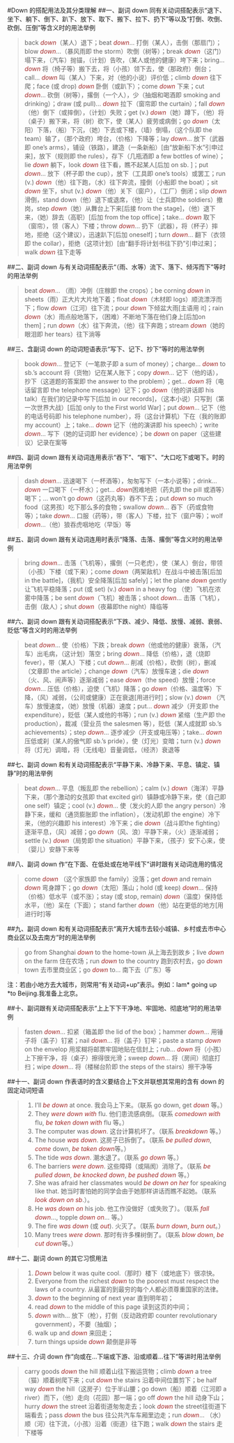 #Down 的搭配用法及其分类理解
##一、副词 down 同有关动词搭配表示“退下、坐下、躺下、倒下、趴下、放下、取下、搬下、拉下、扔下”等以及“打倒、吹倒、砍倒、压倒”等含义时的用法举例
>back *down*（某人）退下；beat *down*… 打倒（某人），击倒（那扇门）；blow *down*…（暴风雨即 the storm）吹倒（树等）；break *down*（这门）塌下来，（汽车）抛锚，（计划）告吹，（某人或他的健康）垮下来；bring… *down* 将（椅子等）搬下去，将（小孩）领下去，使（那政府）倒台；call… *down* 叫（某人）下来，对（他的小说）评价低；climb *down* 往下爬；face (或 drop) *down* 卧倒（或趴下）；come *down* 下来；cut *down*… 砍倒（树等），撂倒（一个人），少（抽烟和喝酒即 smoking and  drinking）；draw (或 pull)… *down* 拉下（窗帘即 the curtain）；fall *down*（他）倒下（或摔倒），（计划）失败；get (v.) *down*（她）蹲下，（他）将（桌子）搬下来，将（树）砍下，使（某人）疲劳或病倒；go *down*（太阳）下落，（船）下沉，（她）下去或下楼，（墙）倒塌，（这个队即 the team）输了，（那个政府）垮台，（价格）下降等；lay *down*… 放下（武器即 one’s arms），铺设（铁路），建造（一条新船）[由“放新船下水”引申过来]，放下（规则即 the rules），存下（几瓶酒即 a few bottles of wine）；lie *down* 躺下，look *down* 往下看，瞧不起某人[后加 on sb. ]；put *down*… 放下（杯子即 the cup），放下（工具即 one’s tools）或罢工；run (v.) *down*（他）往下跑，（水）往下奔流，撞倒（小船即 the boat）；sit *down* 坐下，shut (v.) *down*（他）关下（窗户），（工厂）倒闭；slip *down* 滑倒，stand down（他）退下或退席，（他）让（士兵即the soldiers）撤岗，step *down*（她）从舞台上下来[后接 from the stage]，（他）退下来，（她）辞去（高职）[后加 from the  top office]；take… *down* 取下（窗帘），领（客人）下楼；throw *down*… 扔下（武器），将（杯子）摔地，拒绝（这个建议），迅速趴下[后加 oneself]；turn *down*… 翻下（衣领即 the collar），拒绝（这项计划）[由“翻手将计划书往下扔”引申过来]；walk *down* 往下走等

##二、副词 down 与有关动词搭配表示“（雨、水等）流下、落下、倾泻而下”等时的用法举例
>beat *down*… （雨）冲倒（庄稼即 the crops）；be corning *down* in sheets（雨）正大片大片地下着；float *down*（木材即 logs）顺流漂浮而下；flow *down*（江河）往下流；pour *down* 下倾盆大雨[主语用 it]；rain *down*（水）雨点般地落下，（困难）不断地下落在他们身上[后加on them]；run *down*（水）往下奔流，（他）往下奔跑；stream *down*（她的眼泪即 her tears）往下淌等

##三、含副词 down 的动词短语表示“写下、记下、抄下”等时的用法举例
>book *down*… 登记下（一笔款子即 a sum of money）；charge… *down* to sb.’s account 将（货物）记在某人账下；copy *down*… 记下（他的话），抄下（这道题的答案即 the answer to the problem）；get… *down* 将（电话留言即 the telephone message）记下；go *down*（他的讲话即 his talk）在我们的记录中写下[后加 in our records]，（这本小说）只写到（第一次世界大战）[后加 only to the First world War]；put *down*… 记下（他的电话号码即 his telephone number），将（这台计算机）下在（我的账即 my account）上；take… *down* 记下（他的演讲即 his speech）；write *down*… 写下（她的证词即 her evidence）；be *down* on paper（这些建议）记录在案等

##四、副词 down 跟有关动词连用表示“吞下”、“咽下”、“大口吃下或喝下。时的用法举例
>dash *down*… 迅速喝下（一杯酒等），匆匆写下（一本小说等）；drink… *down* 一口喝下（一杯水）；get… *down*困难地把（药丸即 the pill 或酒等）喝下；… won't go *down*（这药丸等）吞不下去；put *down* so much food（这男孩）吃下那么多的食物；swallow *down*… 吞下（药或食物等）；take *down*… 口服（药等），带（客人）下楼，拉下（窗户等）；wolf *down*…（他）狼吞虎咽地吃（早饭）等

##五、副词 down 跟有关动词连用时表示“降落、击落、撂倒”等含义时的用法举例
>bring *down*… 击落（飞机等），撂倒（一只老虎），使（某人）倒台，带领（小孩）下楼（或下来）；come *down*（两架敌机）在战斗中被击落[后加 in the battle]，（我机）安全降落[后加 safely]；let the plane *down* gently 让飞机平稳降落；put (或 set) (v.) *down* in a heavy fog （使）飞机在浓雾中降落；be sent *down*（飞机）被击落；shoot *down*… 击落（飞机），击倒（敌人）；shut *down*（夜幕即the night）降临等

##六、副词 down 跟有关动词搭配表示“下跌、减少、降低、放慢、减弱、衰弱、贬低”等含义时的用法举例
>beat *down*… 使（价格）下跌；break *down*（他或他的健康）衰落，（汽车）出毛病，（这计划）落空；bring *down*… 降低（价格），退（烧即 fever），带（某人）下楼；cut *down*… 削减（价格），砍倒（树），删减（文章即 the article）；change *down*（汽车）放慢车速；die *down*（火、风、闹声等）逐渐减弱；ease *down*（the speed）放慢；force *down*… 压低（价格），迫使（飞机）降落；go *down*（价格、温度等）下降，（风）减弱，（公司或健康）正在衰退[用进行时]；slow (v.) *down* （汽车）放慢速度，（她）放慢（机器）速度；put… *down* 减少（开支即 the expenditure），贬低（某人或他的书等）；run (v.) *down* 紧缩（生产即 the production），裁减（营业员 the salesmen 等），贬低（某人成就即 sb.’s achievements）；step *down*… 逐步减少（开支或电压等）；take… *down* 压低或刹（某人的傲气即 sb.’s pride），使（灯光）变暗；turn (v.) *down* 将（灯光）调暗，将（无线电）音量调低，（经济）衰退等

##七、副词 down 和有关动词搭配表示“平静下来、冷静下来、平息、镇定、镇静”时的用法举例
>beat *down*… 平息（叛乱即 the rebellion）；calm (v.) *down*（海洋）平静下来，（那个激动的女孩即 that excited girl）镇静或冷静下来，使（自己即 one self）镇定；cool (v.) *down*… 使（发火的人即 the angry person）冷静下来，缓和（通货膨胀即 the inflation），（发动机即 the engine）冷下来，（他的兴趣即 his interest）冷下来；die *down*（战斗即the fighting）逐渐平息，（风）减弱；go *down*（风、浪）平静下来，（火）逐渐减弱；settle (v.) *down*（局势即 the situation）平静下来，（孩子）安下心来，使（婴儿）安静下来等

##八、副词 down 作“在下面、在低处或在地平线下”讲时跟有关动词连用的情况
>come *down* （这个家族即 the family）没落；get *down* and remain *down* 弯身蹲下；go *down*（太阳）落山；hold (或 keep) *down*… 保持（价格）低水平（或不涨）；stay (或 stop, remain) *down*（温度）保持低水平，（他）呆在（下面）； stand farther *down*（他）站在更低的地方[用进行时]等

##九、副词 down 和有关动词搭配表示“离开大城市去较小城镇、乡村或去市中心商业区以及去南方”时的用法举例
>go from Shanghai *down* to the home-town 从上海去到故乡；live *down* on the farm 住在农场；run *down* to the country 跑到农村去，go *down* town 去市里商业区；go *down* to… 南下去（广东）等

注：若由小地方去大城市，则常用“有关动词+up”表示。例如：Iam* going up *to Beijing.我准备上北京。

##十、副词跟有关动词搭配表示“上上下下干净地、牢固地、彻底地”时的用法举例
>fasten *down*… 扣紧（箱盖即 the lid of the box）；hammer *down*… 用锤子将（盖子）钉紧；nail *down*… 将（盖子）钉牢；paste a stamp *down* on the envelop 用浆糊将邮票牢固地贴在信封上；rub… *down* 将（小孩）上下擦干净，将（桌子）擦得很光滑；sweep *down*… 将（房间）彻底打扫；wipe *down*… 将（楼梯台阶即 the steps of the stairs）擦干净等

##十一、副词 down 作表语时的含义要结合上下文并联想其常用的含有 down 的固定动词短语
>1. I’ll *be down* at once. 我会马上下来。（联系 go down, get *down* 等。）
>2. They *were* *down with* flu. 他们患流感病倒。（联系 *comedown* *with* flu, *be taken down with* flu 等。）
>3. The computer was *down*. 这台计算机坏了。（联系 *breakdown* 等。）
>4. The house *was down*. 这房子已拆倒了。（联系 *be pulled down*, *come* down, *be taken down*等。）
>5. The tide *was down*. 潮水退了。（联系 *go down* 等。）
>6. The barriers *were down*. 这些障碍（或隔阂）消除了。（联系 *be pulled down*, *be knocked down*, *be pushed down* 等。）
>7. She was afraid her classmates would *be down on her* for speaking like that. 她当时害怕她的同学会由于她那样讲话而瞧不起她。（联系 *look down on sb*.）。
>8. He *was down on* his job. 他工作没做好（或失败了）。（联系 *fall down*…, topple *down on*… 等。）
>9. The fire *was down* (或 *out*). 火灭了。（联系 *burn down*, *burn out*。）
>10. Many trees *were down*. 那时有许多棵树倒了。（联系 *blow down*, *be cut down*等。）

##十二、副词 down 的其它习惯用法
>1. *Down* below it was quite cool.（那时）楼下（或地底下）很凉快。
>2. Everyone from the richest *down* to the poorest must respect the laws of a country. 从最富的到最穷的每个人都必须尊重国家的法律。
>3. *down* to the beginning of next year 直到明年初；
>4. read *down* to the middle of this page 读到这页的中间；
>5. *down* with… 放下（枪），打倒（反动政府即 counter revolutionary government），不要（抽烟）；
>6. walk up and *down* 来回走；
>7. turn things upside *down* 颠倒是非等

##十三、介词 down 作“向或在…下端或下游、沿或顺着…往下”等讲时用法举例
>carry goods *down* the hill 顺着山往下搬运货物；climb *down* a tree（猫）顺着树爬下来；cut *down* the stairs 沿着中间位置剪下；be half way *down* the hill（这房子）位于半山腰；go down（船）顺着（江河即 a river）而下，（他）走向（花园）那一端；go off *down* the hill 动身下山；hurry *down* the street 沿着街道匆匆走去；look *down* the street往街道下端看去；pass *down* the bus 往公共汽车车厢里边走；run *down*… （水）顺（河）往下流，（小孩）沿着（街道）往下跑；walk *down* the stairs 走下楼等

<style>em {color: brown;}</style>
